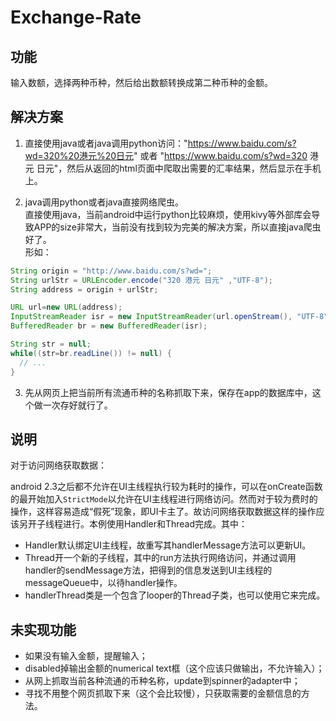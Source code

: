 # Exchange-Rate

## 功能
输入数额，选择两种币种，然后给出数额转换成第二种币种的金额。

## 解决方案

1. 直接使用java或者java调用python访问："https://www.baidu.com/s?wd=320%20港元%20日元" 或者 "https://www.baidu.com/s?wd=320 港元 日元"，然后从返回的html页面中爬取出需要的汇率结果，然后显示在手机上。

2. java调用python或者java直接网络爬虫。
<br />直接使用java，当前android中运行python比较麻烦，使用kivy等外部库会导致APP的size非常大，当前没有找到较为完美的解决方案，所以直接java爬虫好了。
<br /> 形如：
```java
String origin = "http://www.baidu.com/s?wd=";
String urlStr = URLEncoder.encode("320 港元 日元" ,"UTF-8");
String address = origin + urlStr;

URL url=new URL(address);
InputStreamReader isr = new InputStreamReader(url.openStream(), "UTF-8");
BufferedReader br = new BufferedReader(isr);

String str = null;
while((str=br.readLine()) != null) {
  // ...
}
```

3. 先从网页上把当前所有流通币种的名称抓取下来，保存在app的数据库中，这个做一次存好就行了。


## 说明
对于访问网络获取数据：

android 2.3之后都不允许在UI主线程执行较为耗时的操作，可以在onCreate函数的最开始加入`StrictMode`以允许在UI主线程进行网络访问。然而对于较为费时的操作，这样容易造成“假死”现象，即UI卡主了。故访问网络获取数据这样的操作应该另开子线程进行。本例使用Handler和Thread完成。其中：
* Handler默认绑定UI主线程，故重写其handlerMessage方法可以更新UI。
* Thread开一个新的子线程，其中的run方法执行网络访问，并通过调用handler的sendMessage方法，把得到的信息发送到UI主线程的messageQueue中，以待handler操作。
* handlerThread类是一个包含了looper的Thread子类，也可以使用它来完成。


## 未实现功能
* 如果没有输入金额，提醒输入；
* disabled掉输出金额的numerical text框（这个应该只做输出，不允许输入）；
* 从网上抓取当前各种流通的币种名称，update到spinner的adapter中；
* 寻找不用整个网页抓取下来（这个会比较慢），只获取需要的金额信息的方法。
